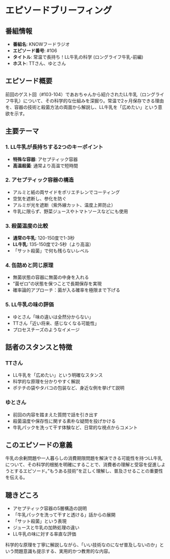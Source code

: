 # エピソードブリーフィング

## 番組情報
- **番組名**: KNOWフードラジオ
- **エピソード番号**: #106
- **タイトル**: 常温で長持ち！LL牛乳の科学 (ロングライフ牛乳-前編)
- **ホスト**: TTさん、ゆとさん

## エピソード概要

前回のゲスト回（#103-104）であおちゃんから紹介されたLL牛乳（ロングライフ牛乳）について、その科学的な仕組みを深掘り。常温で2ヶ月保存できる理由を、容器の技術と殺菌方法の両面から解説し、LL牛乳を「広めたい」という意欲を示す。

## 主要テーマ

### 1. LL牛乳が長持ちする2つのキーポイント
- **特殊な容器**: アセプティック容器
- **高温殺菌**: 通常より高温で短時間

### 2. アセプティック容器の構造
- アルミと紙の両サイドをポリエチレンでコーティング
- 空気を遮断し、参化を防ぐ
- アルミが光を遮断（紫外線カット、温度上昇防止）
- 牛乳に限らず、野菜ジュースやトマトソースなどにも使用

### 3. 殺菌温度の比較
- **通常の牛乳**: 120-150度で1-3秒
- **LL牛乳**: 135-150度で2-5秒（より高温）
- 「サット殺菌」で何も残らないレベル

### 4. 缶詰めと同じ原理
- 無菌状態の容器に無菌の中身を入れる
- ”菌ゼロ”の状態を保つことで長期保存を実現
- 確率論的アプローチ：菌が入る確率を極限まで下げる

### 5. LL牛乳の味の評価
- ゆとさん「味の違いは全然分からない」
- TTさん「近い将来、感じなくなる可能性」
- プロセスチーズのようなイメージ

## 話者のスタンスと特徴

### TTさん
- LL牛乳を「広めたい」という明確なスタンス
- 科学的な原理を分かりやすく解説
- ポテチの袋やタバコの包装など、身近な例を挙げて説明

### ゆとさん
- 前回の内容を踏まえた質問で話を引き出す
- 殺菌温度や保存性に関する素朴な疑問を投げかける
- 牛乳パックを洗って干す体験など、日常的な視点からコメント

## このエピソードの意義

牛乳の余剰問題や一人暮らしの消費期限問題を解決できる可能性を持つLL牛乳について、その科学的根拠を明確にすることで、消費者の理解と受容を促進しようとするエピソード。”もうある技術”を正しく理解し、普及させることの重要性を伝える。

## 聴きどころ
- アセプティック容器の5層構造の説明
- 「牛乳パックを洗って干すと透ける」話からの展開
- 「サット殺菌」という表現
- ジュースと牛乳の加熱処理の違い
- LL牛乳の味に対する率直な評価

科学的な原理を丁寧に解説しながら、「いい技術なのになぜ普及しないのか」という問題意識も提示する、実用的かつ教育的な内容。